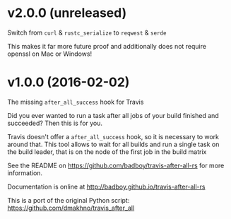 # v2.0.0 (unreleased)

Switch from `curl` & `rustc_serialize` to `reqwest` & `serde`

This makes it far more future proof and additionally does not require
openssl on Mac or Windows!

# v1.0.0 (2016-02-02)

The missing `after_all_success` hook for Travis

Did you ever wanted to run a task after all jobs of your build finished and succeeded?
Then this is for you.

Travis doesn't offer a `after_all_success` hook, so it is necessary to work around that.
This tool allows to wait for all builds and run a single task on the build leader,
that is on the node of the first job in the build matrix

See the README on <https://github.com/badboy/travis-after-all-rs> for more information.

Documentation is online at <http://badboy.github.io/travis-after-all-rs>

This is a port of the original Python script: <https://github.com/dmakhno/travis_after_all>
